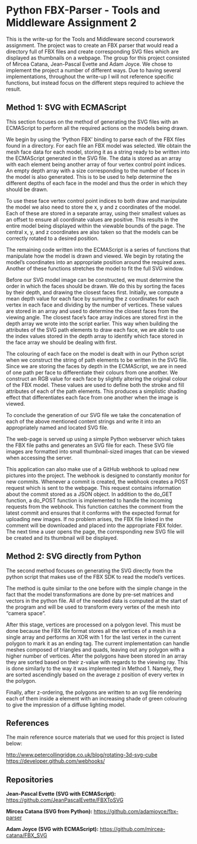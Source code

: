 <h1>Python FBX-Parser - Tools and Middleware Assignment 2</h1>
 
This is the write-up for the Tools and Middleware second coursework assignment.  The project was to create an FBX parser that would read a directory full of FBX files and create corresponding SVG files which are displayed as thumbnails on a webpage.  The group for this project consisted of Mircea Catana, Jean-Pascal Evette and Adam Joyce.  We chose to implement the project a number of different ways.  Due to having several implementations, throughout the write-up I will not reference specific functions, but instead focus on the different steps required to achieve the result.

<h2>Method 1: SVG with ECMAScript</h2>

This section focuses on the method of generating the SVG files with an ECMAScript to perform all the required actions on the models being drawn. 
 
We begin by using the ‘Python FBX’ binding to parse each of the FBX files found in a directory.  For each file an FBX model was selected.  We obtain the mesh face data for each model, storing it as a string ready to be written into the ECMAScript generated in the SVG file.  The data is stored as an array with each element being another array of four vertex control point indices.  An empty depth array with a size corresponding to the number of faces in the model is also generated.  This is to be used to help determine the different depths of each face in the model and thus the order in which they should be drawn.
 
To use these face vertex control point indices to both draw and manipulate the model we also need to store the x, y and z coordinates of the model.  Each of these are stored in a separate array, using their smallest values as an offset to ensure all coordinate values are positive.  This results in the entire model being displayed within the viewable bounds of the page.  The central x, y, and z coordinates are also taken so that the models can be correctly rotated to a desired position.
 
The remaining code written into the ECMAScript is a series of functions that manipulate how the model is drawn and viewed.  We begin by rotating the model’s coordinates into an appropriate position around the required axes.  Another of these functions stretches the model to fit the full SVG window.
 
Before our SVG model image can be constructed, we must determine the order in which the faces should be drawn.  We do this by sorting the faces by their depth, and drawing the closest faces first.  Initially, we compute a mean depth value for each face by summing the z coordinates for each vertex in each face and dividing by the number of vertices.  These values are stored in an array and used to determine the closest faces from the viewing angle.  The closest face’s face array indices are stored first in the depth array we wrote into the script earlier.  This way when building the attributes of the SVG path elements to draw each face, we are able to use the index values stored in the depth array to identify which face stored in the face array we should be dealing with first.
 
The colouring of each face on the model is dealt with in our Python script when we construct the string of path elements to be written in the SVG file.  Since we are storing the faces by depth in the ECMAScript, we are in need of one path per face to differentiate their colours from one another.  We construct an RGB value for each face by slightly altering the original colour of the FBX model.  These values are used to define both the stroke and fill attributes of each of the path elements.  This produces a simplistic shading effect that differentiates each face from one another when the image is viewed.

To conclude the generation of our SVG file we take the concatenation of each of the above mentioned content strings and write it into an appropriately named and located SVG file.
 
The web-page is served up using a simple Python webserver which takes the FBX file paths and generates an SVG file for each.  These SVG file images are formatted into small thumbnail-sized images that can be viewed when accessing the server.

This application can also make use of a GitHub webhook to upload new pictures into the project. The webhook is designed to constantly monitor for new commits.  Whenever a commit is created, the webhook creates a POST request which is sent to the webpage.  This request contains information about the commit stored as a JSON object. In addition to the do_GET function, a do_POST function is implemented to handle the incoming requests from the webhook.  This function catches the comment from the latest commit and ensures that it conforms with the expected format for uploading new images.  If no problem arises, the FBX file linked in the comment will be downloaded and placed into the appropriate FBX folder.  The next time a user opens the page, the corresponding new SVG file will be created and its thumbnail will be displayed.

<h2>Method 2: SVG directly from Python</h2>

The second method focuses on generating the SVG directly from the python script that makes use of the FBX SDK to read the model’s vertices.

The method is quite similar to the one before with the simple change in the fact that the model transformations are done by pre-set matrices and vectors in the python file. All of the needed data is computed at the start of the program and will be used to transform every vertex of the mesh into “camera space”.

After this stage, vertices are processed on a polygon level. This must be done because the FBX file format stores all the vertices of a mesh in a single array and performs an XOR with 1 for the last vertex in the current polygon to mark it as an ending tag. The current implementation can handle meshes composed of triangles and quads, leaving out any polygon with a higher number of vertices. After the polygons have been stored in an array they are sorted based on their z-value with regards to the viewing ray. This is done similarly to the way it was implemented in Method 1. Namely, they are sorted ascendingly based on the average z position of every vertex in the polygon.

Finally, after z-ordering, the polygons are written to an svg file rendering each of them inside a <polygon> element with an increasing shade of green colouring to give the impression of a diffuse lighting model. 

<h2>References</h2>

The main reference source materials that we used for this project is listed below:

http://www.petercollingridge.co.uk/blog/rotating-3d-svg-cube
https://developer.github.com/webhooks/

<h2>Repositories</h2>

<b>Jean-Pascal Evette (SVG with ECMAScript):</b> https://github.com/JeanPascalEvette/FBXToSVG

<b>Mircea Catana (SVG from Python):</b> https://github.com/adamjoyce/fbx-parser

<b>Adam Joyce (SVG with ECMAScript):</b> https://github.com/mircea-catana/FBX_SVG


